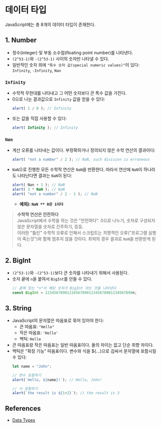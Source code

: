 # 데이터 타입
JavaScript에는 총 8개의 데이터 타입이 존재한다. 


## 1. Number
- 정수(integer) 및 부동 소수점(floating point number)를 나타낸다.
- `(2^53-1)`와 `-(2^53-1)` 사이의 숫자만 나타낼 수 있다.
- 일반적인 숫자 외에 `"특수 숫자 값(special numeric values)"`이 있다: `Infinity`, `-Infinity`, `Nan`

### `Infinity`
- 수학적 무한대를 나타내고 그 어떤 숫자보다 큰 특수 값을 가진다.
- 0으로 나눈 결과값으로 `Infinity` 값을 얻을 수 있다:
  ```JavaScript
  alert( 1 / 0 ); // Infinity
  ```
- 또는 값을 직접 사용할 수 있다:
  ```JavaScript
  alert( Infinity ); // Infinity
  ```

  
### `Nan`
- 계산 오류를 나타내는 값이다. 부정확하거나 정의되지 않은 수학 연산의 결과이다:
  ```JavaScript
  alert( "not a number" / 2 ); // NaN, such division is erroneous
  ```
- `NaN`으로 진행한 모든 수학적 연산은 `NaN`을 반환한다. 따라서 연산에 `NaN`이 하나라도 나타난다면 결과는 `NaN`이 된다:
  ```JavaScript
  alert( Nan + 1 ); // NaN
  alert( 3 * NaN ); // NaN
  alert( "not a number" / 2 - 1 ); // NaN
  ```
  - **예외): `NaN ** 0은 1이다`**

  
> **수학적 연산은 안전하다**<br>
> JavaScript에서 수학을 하는 것은 "안전하다". 0으로 나누기, 숫자로 구성되지 않은 문자열을 숫자로 간주하기, 등등. <br>
> 이러한 "틀린" 수학적 오류로 인해서 스크립트는 치명적인 오류("프로그램 실행이 죽는것")와 함께 멈추지 않을 것이다. 최악의 경우 결과로 `NaN`을 반환받게 된다. 


## 2. BigInt
- `(2^53-1)`와 `-(2^53-1)`보다 큰 숫자를 나타내기 위해서 사용된다.
- 숫자 끝에 `n`을 붙여서 `BigInt`를 만들 수 있다. 
  ```JavaScript
  // 끝에 있는 "n"이 해당 숫자가 BigInt 라는 것을 나타낸다
  const BigInt = 1234567890123456789012345678901234567890n;
  ```


## 3. String
- JavaScript의 문자열은 따옴표로 묶어 있어야 한다:
    - 큰 따옴표: `"Hello"`
    - 작은 따옴표: `'Hello'`
    - 백틱: ``Hello``
- 큰 따옴표랑 작은 따옴표는 일반 따옴표이다. 둘의 차이는 없고 단순 취향 차이다. 
- 백틱은 "확장 기능" 따옴표이다. 변수와 식을 ${...}으로 감싸서 문자열에 포함시킬 수 있다:
  ```JavaScript
  let name = "John";
  
  // 변수 포함하기
  alert(`Hello, ${name}!`); // Hello, John!
  
  // 식 포함하기
  alert(`the result is ${1+2}`); // the result is 3
  ```

## References
- [Data Types](https://javascript.info/types)
